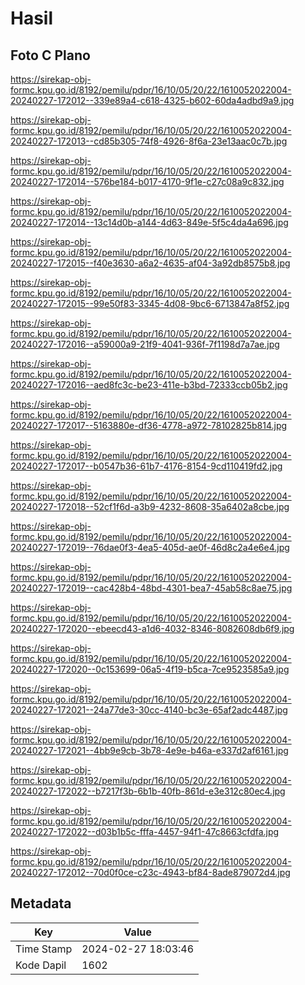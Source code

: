 # Hasil

## Foto C Plano

https://sirekap-obj-formc.kpu.go.id/8192/pemilu/pdpr/16/10/05/20/22/1610052022004-20240227-172012--339e89a4-c618-4325-b602-60da4adbd9a9.jpg

https://sirekap-obj-formc.kpu.go.id/8192/pemilu/pdpr/16/10/05/20/22/1610052022004-20240227-172013--cd85b305-74f8-4926-8f6a-23e13aac0c7b.jpg

https://sirekap-obj-formc.kpu.go.id/8192/pemilu/pdpr/16/10/05/20/22/1610052022004-20240227-172014--576be184-b017-4170-9f1e-c27c08a9c832.jpg

https://sirekap-obj-formc.kpu.go.id/8192/pemilu/pdpr/16/10/05/20/22/1610052022004-20240227-172014--13c14d0b-a144-4d63-849e-5f5c4da4a696.jpg

https://sirekap-obj-formc.kpu.go.id/8192/pemilu/pdpr/16/10/05/20/22/1610052022004-20240227-172015--f40e3630-a6a2-4635-af04-3a92db8575b8.jpg

https://sirekap-obj-formc.kpu.go.id/8192/pemilu/pdpr/16/10/05/20/22/1610052022004-20240227-172015--99e50f83-3345-4d08-9bc6-6713847a8f52.jpg

https://sirekap-obj-formc.kpu.go.id/8192/pemilu/pdpr/16/10/05/20/22/1610052022004-20240227-172016--a59000a9-21f9-4041-936f-7f1198d7a7ae.jpg

https://sirekap-obj-formc.kpu.go.id/8192/pemilu/pdpr/16/10/05/20/22/1610052022004-20240227-172016--aed8fc3c-be23-411e-b3bd-72333ccb05b2.jpg

https://sirekap-obj-formc.kpu.go.id/8192/pemilu/pdpr/16/10/05/20/22/1610052022004-20240227-172017--5163880e-df36-4778-a972-78102825b814.jpg

https://sirekap-obj-formc.kpu.go.id/8192/pemilu/pdpr/16/10/05/20/22/1610052022004-20240227-172017--b0547b36-61b7-4176-8154-9cd110419fd2.jpg

https://sirekap-obj-formc.kpu.go.id/8192/pemilu/pdpr/16/10/05/20/22/1610052022004-20240227-172018--52cf1f6d-a3b9-4232-8608-35a6402a8cbe.jpg

https://sirekap-obj-formc.kpu.go.id/8192/pemilu/pdpr/16/10/05/20/22/1610052022004-20240227-172019--76dae0f3-4ea5-405d-ae0f-46d8c2a4e6e4.jpg

https://sirekap-obj-formc.kpu.go.id/8192/pemilu/pdpr/16/10/05/20/22/1610052022004-20240227-172019--cac428b4-48bd-4301-bea7-45ab58c8ae75.jpg

https://sirekap-obj-formc.kpu.go.id/8192/pemilu/pdpr/16/10/05/20/22/1610052022004-20240227-172020--ebeecd43-a1d6-4032-8346-8082608db6f9.jpg

https://sirekap-obj-formc.kpu.go.id/8192/pemilu/pdpr/16/10/05/20/22/1610052022004-20240227-172020--0c153699-06a5-4f19-b5ca-7ce9523585a9.jpg

https://sirekap-obj-formc.kpu.go.id/8192/pemilu/pdpr/16/10/05/20/22/1610052022004-20240227-172021--24a77de3-30cc-4140-bc3e-65af2adc4487.jpg

https://sirekap-obj-formc.kpu.go.id/8192/pemilu/pdpr/16/10/05/20/22/1610052022004-20240227-172021--4bb9e9cb-3b78-4e9e-b46a-e337d2af6161.jpg

https://sirekap-obj-formc.kpu.go.id/8192/pemilu/pdpr/16/10/05/20/22/1610052022004-20240227-172022--b7217f3b-6b1b-40fb-861d-e3e312c80ec4.jpg

https://sirekap-obj-formc.kpu.go.id/8192/pemilu/pdpr/16/10/05/20/22/1610052022004-20240227-172022--d03b1b5c-fffa-4457-94f1-47c8663cfdfa.jpg

https://sirekap-obj-formc.kpu.go.id/8192/pemilu/pdpr/16/10/05/20/22/1610052022004-20240227-172012--70d0f0ce-c23c-4943-bf84-8ade879072d4.jpg


## Metadata

| Key        | Value               |
| ---------- | ------------------- |
| Time Stamp | 2024-02-27 18:03:46 |
| Kode Dapil | 1602                |



